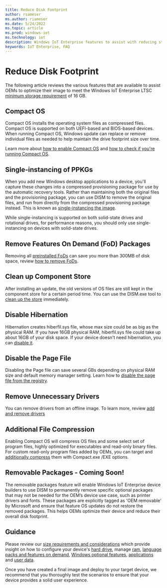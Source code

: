 ```yaml
---
title: Reduce Disk Footprint
author: rsameser
ms.author: riameser
ms.date: 5/24/2022
ms.topic: article
ms.prod: windows-iot
ms.technology: iot
description: Windows IoT Enterprise features to assist with reducing storage
keywords: IoT Enterprise, FAQ
---
```


# Reduce Disk Footprint
The following article reviews the various features that are available to assist OEMs to optimize their image to meet the Windows IoT Enterprise LTSC [minimum storage requirement](/windows/iot/iot-enterprise/hardware-guidance/hardware_requirements) of 16 GB.

## Compact OS
Compact OS installs the operating system files as compressed files. Compact OS is supported on both UEFI-based and BIOS-based devices. When running Compact OS, Windows update can replace or remove individual files as needed to help maintain the drive footprint size over time.

Learn more about [how to enable Compact OS](/windows-hardware/manufacture/desktop/iot-ent-optimize-images?view=windows-11&preserve-view=true) and [how to check if you're running Compact OS](/windows-hardware/manufacture/desktop/compact-os?view=windows-11#check-if-youre-running-compact-os&preserve-view=true).

## Single-instancing of PPKGs
When you add new Windows desktop applications to a device, you'll capture these changes into a compressed provisioning package for use by the automatic recovery tools. Rather than maintaining both the original files and the provisioning package, you can use DISM to remove the original files, and run from directly from the compressed provisioning package instead. This is known as [single-instancing the image](/windows-hardware/manufacture/desktop/compact-os?view=windows-11#single-instancing-of-provisioning-packages&preserve-view=true).

While single-instancing is supported on both solid-state drives and rotational drives, for performance reasons, you should only use single-instancing on devices with solid-state drives.

## Remove Features On Demand (FoD) Packages
Removing all [preinstalled FoDs](/windows-hardware/manufacture/desktop/features-on-demand-v2--capabilities?view=windows-11&preserve-view=true) can save you more than 300MB of disk space, review [how to remove FoDs](/windows-hardware/manufacture/desktop/iot-ent-optimize-images?view=windows-11#remove-features-on-demand-fod-packages&preserve-view=true).

## Clean up Component Store
After installing an update, the old versions of OS files are still kept in the component store for a certain period time. You can use the DISM.exe tool to [clean up the store](/windows-hardware/manufacture/desktop/iot-ent-optimize-images?view=windows-11#clean-up-component-store&preserve-view=true) immediately.

## Disable Hibernation
Hibernation creates hiberfil.sys file, whose max size could be as big as the physical RAM. If you have 16GB physical RAM, hiberfil.sys file could take up about 16GB of your disk space. If your device doesn't need hibernation, you can [disable it](/windows-hardware/manufacture/desktop/iot-ent-optimize-images?view=windows-11#disable-hibernation&preserve-view=true).

## Disable the Page File
Disabling the Page file can save several GBs depending on physical RAM size and default memory manager setting. Learn how to [disable the page file from the registry](/windows-hardware/manufacture/desktop/iot-ent-optimize-images?view=windows-11#disable-the-page-file&preserve-view=true).

## Remove Unnecessary Drivers
You can remove drivers from an offline image. To learn more, review [add and remove drivers](/windows-hardware/manufacture/desktop/add-and-remove-drivers-to-an-offline-windows-image?view=windows-11&preserve-view=true)

## Additional File Compression
Enabling Compact OS will compress OS files and some select set of program files, highly optimized for executables and read-only binary files. For custom read-only program files added by OEMs, you can target and [additionally compress](/windows-hardware/manufacture/desktop/iot-ent-optimize-images?view=windows-11#additional-file-compression&preserve-view=true) them with Compact.exe /EXE options.

## Removable Packages - Coming Soon!
The removable packages feature will enable Windows IoT Enterprise device builders to use DISM to permanently remove specific optional packages that may not be needed for the OEM’s device use case, such as printer drivers and fonts. These packages are explicitly tagged as 'OEM removable' by Microsoft and ensure that feature OS updates do not restore the removed packages. This helps OEMs optimize their device and reduce their overall disk footprint.

## Guidance
Please review our [size requirements and considerations](/windows-hardware/manufacture/desktop/compact-os?view=windows-11#size-requirements-and-considerations&preserve-view=true) which provide insight on how to configure your device's [hard drive](/windows-hardware/manufacture/desktop/compact-os?view=windows-11#hard-drive&preserve-view=true), manage [ram](/windows-hardware/manufacture/desktop/compact-os?view=windows-11#ram-pagefilesys-and-hiberfilsys&preserve-view=true), [language packs and features on demand](/windows-hardware/manufacture/desktop/compact-os?view=windows-11#language-packs-and-features-on-demand&preserve-view=true), [Windows optional features](/windows-hardware/manufacture/desktop/compact-os?view=windows-11#windows-optional-features&preserve-view=true), [applications](/windows-hardware/manufacture/desktop/compact-os?view=windows-11#applications&preserve-view=true) and [user data](/windows-hardware/manufacture/desktop/compact-os?view=windows-11#user-data&preserve-view=true).  

Once you have created a final image and deploy to your target device, we recommend that you thoroughly test the scenarios to ensure that your device provides a solid user experience.
